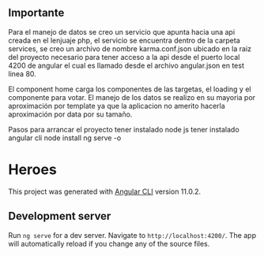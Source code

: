 ## Importante

Para el manejo de datos se creo un servicio que apunta hacia una api creada en el lenjuaje php, el servicio se encuentra dentro de la carpeta services, se creo un archivo de nombre karma.conf.json ubicado en la raiz del proyecto necesario para tener acceso a la api desde el puerto local 4200 de angular el cual es llamado desde el archivo angular.json en test linea 80.

El component home carga los componentes de las targetas, el loading y el componente para votar.
El manejo de los datos se realizo en su mayoria por aproximación por template ya que la aplicacion no amerito hacerla aproximación por data por su tamaño.

Pasos para arrancar el proyecto
tener instalado node js
tener instalado angular cli
node install
ng serve -o

# Heroes

This project was generated with [Angular CLI](https://github.com/angular/angular-cli) version 11.0.2.

## Development server

Run `ng serve` for a dev server. Navigate to `http://localhost:4200/`. The app will automatically reload if you change any of the source files.
